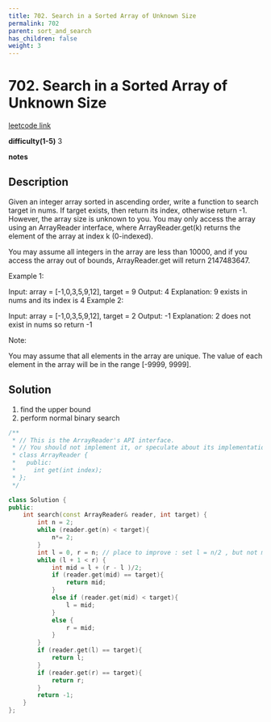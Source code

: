 ```yaml
---
title: 702. Search in a Sorted Array of Unknown Size
permalink: 702
parent: sort_and_search
has_children: false
weight: 3
---
```

# 702. Search in a Sorted Array of Unknown Size
[leetcode link](https://leetcode.com/problems/search-in-a-sorted-array-of-unknown-size/)

**difficulty(1-5)** 
3

**notes**   


## Description
Given an integer array sorted in ascending order, write a function to search target in nums.  If target exists, then return its index, otherwise return -1. However, the array size is unknown to you. You may only access the array using an ArrayReader interface, where ArrayReader.get(k) returns the element of the array at index k (0-indexed).

You may assume all integers in the array are less than 10000, and if you access the array out of bounds, ArrayReader.get will return 2147483647.

 

Example 1:

Input: array = [-1,0,3,5,9,12], target = 9
Output: 4
Explanation: 9 exists in nums and its index is 4
Example 2:

Input: array = [-1,0,3,5,9,12], target = 2
Output: -1
Explanation: 2 does not exist in nums so return -1
 

Note:

You may assume that all elements in the array are unique.
The value of each element in the array will be in the range [-9999, 9999].

## Solution
1. find the upper bound
2. perform normal binary search


```c++
/**
 * // This is the ArrayReader's API interface.
 * // You should not implement it, or speculate about its implementation
 * class ArrayReader {
 *   public:
 *     int get(int index);
 * };
 */

class Solution {
public:
    int search(const ArrayReader& reader, int target) {
        int n = 2; 
        while (reader.get(n) < target){
            n*= 2;
        }
        int l = 0, r = n; // place to improve : set l = n/2 , but not much difference
        while (l + 1 < r) {
            int mid = l + (r - l )/2;
            if (reader.get(mid) == target){
                return mid;
            }
            else if (reader.get(mid) < target){
                l = mid;
            }
            else {
                r = mid;
            }
        }
        if (reader.get(l) == target){
            return l;
        }
        if (reader.get(r) == target){
            return r;
        }
        return -1;
    }
};
```




